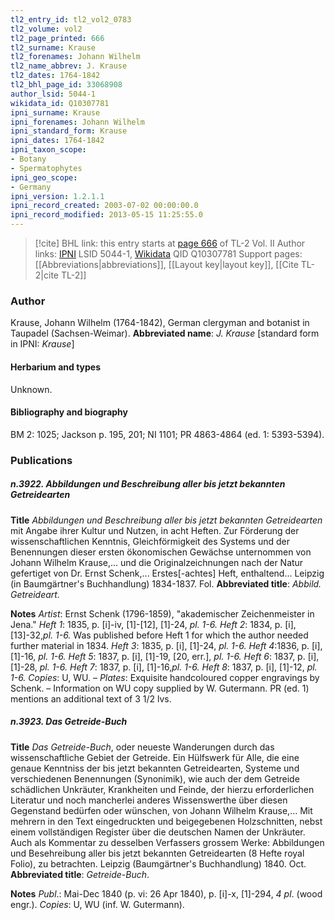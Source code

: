 ```yaml
---
tl2_entry_id: tl2_vol2_0783
tl2_volume: vol2
tl2_page_printed: 666
tl2_surname: Krause
tl2_forenames: Johann Wilhelm
tl2_name_abbrev: J. Krause
tl2_dates: 1764-1842
tl2_bhl_page_id: 33068908
author_lsid: 5044-1
wikidata_id: Q10307781
ipni_surname: Krause
ipni_forenames: Johann Wilhelm
ipni_standard_form: Krause
ipni_dates: 1764-1842
ipni_taxon_scope: 
- Botany
- Spermatophytes
ipni_geo_scope: 
- Germany
ipni_version: 1.2.1.1
ipni_record_created: 2003-07-02 00:00:00.0
ipni_record_modified: 2013-05-15 11:25:55.0
---
```


> [!cite] BHL link: this entry starts at [page 666](https://www.biodiversitylibrary.org/page/33068908) of TL-2 Vol. II
> Author links: [IPNI](https://www.ipni.org/a/5044-1) LSID 5044-1, [Wikidata](https://www.wikidata.org/wiki/Q10307781) QID Q10307781
> Support pages: [[Abbreviations|abbreviations]], [[Layout key|layout key]], [[Cite TL-2|cite TL-2]]

### Author

Krause, Johann Wilhelm (1764-1842), German clergyman and botanist in Taupadel (Sachsen-Weimar). 
**Abbreviated name**: *J. Krause* \[standard form in IPNI: *Krause*\]

#### Herbarium and types

Unknown.

#### Bibliography and biography

BM 2: 1025; Jackson p. 195, 201; NI 1101; PR 4863-4864 (ed. 1: 5393-5394).

### Publications

##### n.3922. Abbildungen und Beschreibung aller bis jetzt bekannten Getreidearten

**Title**
*Abbildungen und Beschreibung aller bis jetzt bekannten Getreidearten* mit Angabe ihrer Kultur und Nutzen, in acht Heften. Zur Förderung der wissenschaftlichen Kenntnis, Gleichförmigkeit des Systems und der Benennungen dieser ersten ökonomischen Gewächse unternommen von Johann Wilhelm Krause,... und die Originalzeichnungen nach der Natur gefertiget von Dr. Ernst Schenk,... Erstes\[-achtes\] Heft, enthaltend... Leipzig (in Baumgärtner's Buchhandlung) 1834-1837. Fol.
**Abbreviated title**: *Abbild. Getreideart.*

**Notes**
*Artist*: Ernst Schenk (1796-1859), "akademischer Zeichenmeister in Jena."
*Heft 1*: 1835, p. \[i\]-iv, \[1\]-\[12\], \[1\]-24, *pl. 1-6.*
*Heft 2*: 1834, p. \[i\], \[13\]-32,*pl. 1-6.* Was published before Heft 1 for which the author needed further material in 1834.
*Heft 3*: 1835, p. \[i\], \[1\]-24, *pl. 1-6.*
*Heft 4*:1836, p. \[i\], \[1\]-16, *pl. 1-6.*
*Heft 5*: 1837, p. \[i\], \[1\]-19, \[20, err.\], *pl. 1-6.*
*Heft 6*: 1837, p. \[i\], \[1\]-28, *pl. 1-6.*
*Heft 7*: 1837, p. \[i\], \[1\]-16,*pl. 1-6.*
*Heft 8*: 1837, p. \[i\], \[1\]-12, *pl. 1-6.*
*Copies*: U, WU. – *Plates*: Exquisite handcoloured copper engravings by Schenk. – Information on WU copy supplied by W. Gutermann. PR (ed. 1) mentions an additional text of 3 1/2 lvs.

##### n.3923. Das Getreide-Buch

**Title**
*Das Getreide-Buch*, oder neueste Wanderungen durch das wissenschaftliche Gebiet der Getreide. Ein Hülfswerk für Alle, die eine genaue Kenntniss der bis jetzt bekannten Getreidearten, Systeme und verschiedenen Benennungen (Synonimik), wie auch der dem Getreide schädlichen Unkräuter, Krankheiten und Feinde, der hierzu erforderlichen Literatur und noch mancherlei anderes Wissenswerthe über diesen Gegenstand bedürfen oder wünschen, von Johann Wilhelm Krause,... Mit mehrern in den Text eingedruckten und beigegebenen Holzschnitten, nebst einem vollständigen Register über die deutschen Namen der Unkräuter. Auch als Kommentar zu desselben Verfassers grossem Werke: Abbildungen und Besehreibung aller bis jetzt bekannten Getreidearten (8 Hefte royal Folio), zu betrachten. Leipzig (Baumgärtner's Buchhandlung) 1840. Oct.
**Abbreviated title**: *Getreide-Buch*.

**Notes**
*Publ*.: Mai-Dec 1840 (p. vi: 26 Apr 1840), p. \[i\]-x, \[1\]-294, *4 pl*. (wood engr.). *Copies*: U, WU (inf. W. Gutermann).

